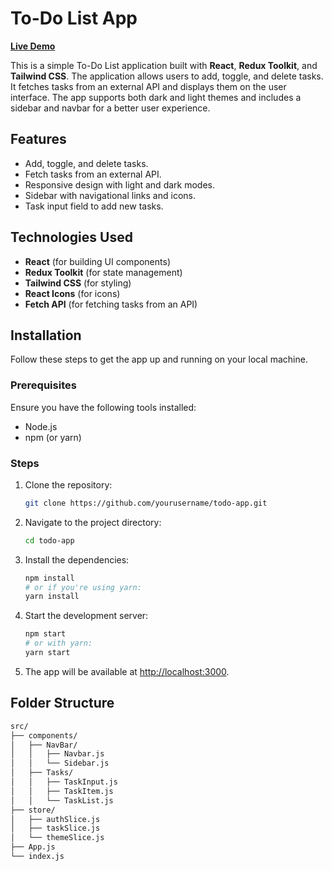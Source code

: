 # To-Do List App

[**Live Demo**]((https://todoapp-kkr.netlify.app/))

This is a simple To-Do List application built with **React**, **Redux Toolkit**, and **Tailwind CSS**. The application allows users to add, toggle, and delete tasks. It fetches tasks from an external API and displays them on the user interface. The app supports both dark and light themes and includes a sidebar and navbar for a better user experience.

## Features

- Add, toggle, and delete tasks.
- Fetch tasks from an external API.
- Responsive design with light and dark modes.
- Sidebar with navigational links and icons.
- Task input field to add new tasks.

## Technologies Used

- **React** (for building UI components)
- **Redux Toolkit** (for state management)
- **Tailwind CSS** (for styling)
- **React Icons** (for icons)
- **Fetch API** (for fetching tasks from an API)

## Installation

Follow these steps to get the app up and running on your local machine.

### Prerequisites

Ensure you have the following tools installed:

- Node.js
- npm (or yarn)

### Steps

1. Clone the repository:
    ```bash
    git clone https://github.com/yourusername/todo-app.git
    ```

2. Navigate to the project directory:
    ```bash
    cd todo-app
    ```

3. Install the dependencies:
    ```bash
    npm install
    # or if you're using yarn:
    yarn install
    ```

4. Start the development server:
    ```bash
    npm start
    # or with yarn:
    yarn start
    ```

5. The app will be available at [http://localhost:3000](http://localhost:5173).

## Folder Structure

```bash
src/
├── components/
│   ├── NavBar/
│   │   ├── Navbar.js
│   │   └── Sidebar.js
│   ├── Tasks/
│   │   ├── TaskInput.js
│   │   ├── TaskItem.js
│   │   └── TaskList.js
├── store/
│   ├── authSlice.js
│   ├── taskSlice.js
│   └── themeSlice.js
├── App.js
└── index.js

